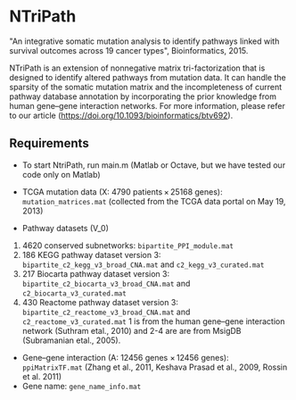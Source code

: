 # NTriPath
"An integrative somatic mutation analysis to identify pathways linked with survival outcomes across 19 cancer types", Bioinformatics, 2015. 

NTriPath is an extension of nonnegative matrix tri-factorization that is designed to identify altered pathways from mutation data. 
It can handle the sparsity of the somatic mutation matrix and the incompleteness of current pathway database annotation 
by incorporating the prior knowledge from human gene–gene interaction networks. For more information, please refer to our article  (https://doi.org/10.1093/bioinformatics/btv692).
 
## Requirements
- To start NtriPath, run main.m (Matlab or Octave, but we have tested our code only on Matlab) 

- TCGA mutation data (X: 4790 patients × 25168 genes): ```mutation_matrices.mat``` (collected from the TCGA data portal on May 19, 2013)
- Pathway datasets (V_0)
 1.  4620 conserved subnetworks: ```bipartite_PPI_module.mat``` 
 2. 186 KEGG pathway dataset version 3: ```bipartite_c2_kegg_v3_broad_CNA.mat``` and ```c2_kegg_v3_curated.mat```
 3.  217 Biocarta pathway dataset version 3:  ```bipartite_c2_biocarta_v3_broad_CNA.mat``` and ```c2_biocarta_v3_curated.mat```
 4. 430 Reactome pathway dataset version 3: ```bipartite_c2_reactome_v3_broad_CNA.mat``` and ```c2_reactome_v3_curated.mat```
 1 is from the human gene–gene interaction network (Suthram etal., 2010) and 2-4 are are from MsigDB (Subramanian etal., 2005). 
- Gene–gene interaction (A: 12456 genes × 12456 genes): ```ppiMatrixTF.mat``` (Zhang et al., 2011, Keshava Prasad et al., 2009,  Rossin et al. 2011)
- Gene name: ```gene_name_info.mat```
